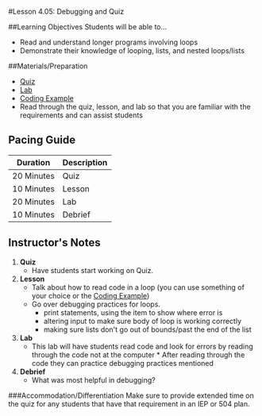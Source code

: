 #Lesson 4.05: Debugging and Quiz

##Learning Objectives
Students will be able to... 
* Read and understand longer programs involving loops
* Demonstrate their knowledge of looping, lists, and nested loops/lists

##Materials/Preparation
* [Quiz]
* [Lab]
* [Coding Example]
* Read through the quiz, lesson, and lab so that you are familiar with the requirements and can assist students

## Pacing Guide
| **Duration**   | **Description** |
| ---------- | ----------- |
| 20 Minutes  | Quiz     |
| 10 Minutes | Lesson     |
| 20 Minutes | Lab         |
| 10 Minutes | Debrief     |


## Instructor's Notes

1. **Quiz**
    * Have students start working on Quiz.
2. **Lesson**
	* Talk about how to read code in a loop (you can use something of your choice or the [Coding Example])
	* Go over debugging practices for loops. 
		* print statements, using the item to show where error is
		* altering input to make sure body of loop is working correctly
		* making sure lists don't go out of bounds/past the end of the list
3. **Lab**
	* This lab will have students read code and look for errors by reading through the code not at the computer		* After reading through the code they can practice debugging practices mentioned
4. **Debrief**
	* What was most helpful in debugging?

###Accommodation/Differentiation
Make sure to provide extended time on the quiz for any students that have that requirement in an IEP or 504 plan. 

[Quiz]: quiz.md
[Lab]: lab.md
[Coding Example]: longer_coding_sample.py
